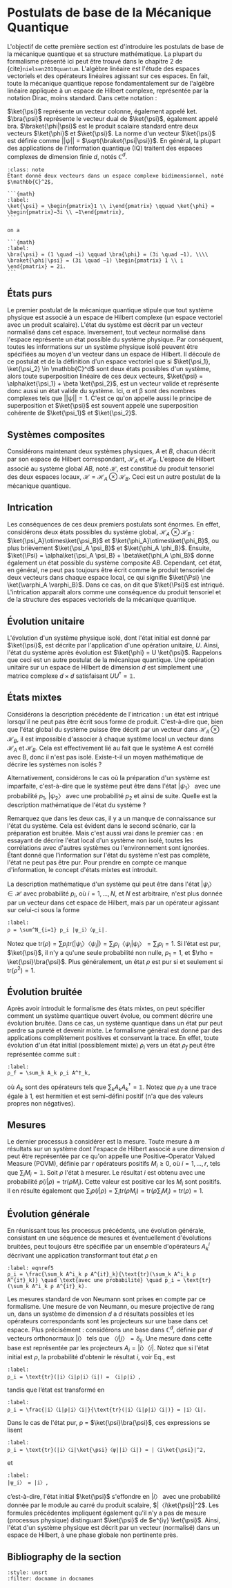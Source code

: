 ﻿# Postulats de base de la Mécanique Quantique

L'objectif de cette première section est d'introduire les postulats de base de la mécanique quantique et sa structure mathématique. La plupart du formalisme présenté ici peut être trouvé dans le chapitre 2 de {cite}`nielsen2010quantum`. L'algèbre linéaire est l'étude des espaces vectoriels et des opérateurs linéaires agissant sur ces espaces. En fait, toute la mécanique quantique repose fondamentalement sur de l'algèbre linéaire appliquée à un espace de Hilbert complexe, représentée par la notation Dirac, moins standard. Dans cette notation :

$\ket{\psi}$ représente un vecteur colonne, également appelé ket.
$\bra{\psi}$ représente le vecteur dual de $\ket{\psi}$, également appelé bra.
$\braket{\phi|\psi}$ est le produit scalaire standard entre deux vecteurs $\ket{\phi}$ et $\ket{\psi}$.
La norme d'un vecteur $\ket{\psi}$ est définie comme $||\psi||$ = $\sqrt{\braket{\psi|\psi}}$. En général, la plupart des applications de l'information quantique (IQ) traitent des espaces complexes de dimension finie $d$, notés $\mathbb{C}^d$.


`````{admonition} Exemple
:class: note
Étant donné deux vecteurs dans un espace complexe bidimensionnel, noté $\mathbb{C}^2$,

```{math}
:label:
\ket{\psi} = \begin{pmatrix}1 \\ i\end{pmatrix} \qquad \ket{\phi} = \begin{pmatrix}−3i \\ −1\end{pmatrix},
```

on a

```{math}
:label:
\bra{\psi} = (1 \quad −i) \qquad \bra{\phi} = (3i \quad −1), \\\\
\braket{\phi|\psi} = (3i \quad −1) \begin{pmatrix} 1 \\ i \end{pmatrix} = 2i.
```
`````

## États  purs
Le premier postulat de la mécanique quantique stipule que tout système physique est associé à un espace de Hilbert complexe (un espace vectoriel avec un produit scalaire). L'état du système est décrit par un vecteur normalisé dans cet espace. Inversement, tout vecteur normalisé dans l'espace représente un état possible du système physique. Par conséquent, toutes les informations sur un système physique isolé peuvent être spécifiées au moyen d'un vecteur dans un espace de Hilbert. Il découle de ce postulat et de la définition d'un espace vectoriel que si $\ket{\psi_1}, \ket{\psi_2} \in \mathbb{C}^d$ sont deux états possibles d'un système, alors toute superposition linéaire de ces deux vecteurs, $\ket{\psi} = \alpha\ket{\psi_1} + \beta \ket{\psi_2}$, est un vecteur valide et représente donc aussi un état valide du système. Ici, α et β sont des nombres complexes tels que $||\psi|| = 1$. C'est ce qu'on appelle aussi le principe de superposition et $\ket{\psi}$ est souvent appelé une superposition cohérente de $\ket{\psi_1}$ et $\ket{\psi_2}$.

## Systèmes composites
Considérons maintenant deux systèmes physiques, $A$ et $B$, chacun décrit par son espace de Hilbert correspondant, $\mathcal{H}_A$ et $\mathcal{H}_B$. L'espace de Hilbert associé au système global $AB$, noté $\mathcal{H}$, est constitué du produit tensoriel des deux espaces locaux, $\mathcal{H} = \mathcal{H}_A \otimes \mathcal{H}_B$. Ceci est un autre postulat de la mécanique quantique.

## Intrication
Les conséquences de ces deux premiers postulats sont énormes. En effet, considérons deux états possibles du système global, $\mathcal{H}_A \otimes \mathcal{H}_B$ : $\ket{\psi_A}\otimes\ket{\psi_B}$ et $\ket{\phi_A}\otimes\ket{\phi_B}$, ou plus brièvement $\ket{\psi_A \psi_B}$ et $\ket{\phi_A \phi_B}$. Ensuite, $\ket{\Psi} = \alpha\ket{\psi_A \psi_B} + \beta\ket{\phi_A \phi_B}$ donne également un état possible du système composite $AB$. Cependant, cet état, en général, ne peut pas toujours être écrit comme le produit tensoriel de deux vecteurs dans chaque espace local, ce qui signifie $\ket{\Psi} \ne \ket{\varphi_A \varphi_B}$. Dans ce cas, on dit que $\ket{\Psi}$ est intriqué. L'intrication apparaît alors comme une conséquence du produit tensoriel et de la structure des espaces vectoriels de la mécanique quantique.

## Évolution unitaire
L'évolution d'un système physique isolé, dont l'état initial est donné par $\ket{\psi}$, est décrite par l'application d'une opération unitaire, $U$. Ainsi, l'état du système après évolution est $\ket{\phi} = U \ket{\psi}$. Rappelons que ceci est un autre postulat de la mécanique quantique. Une opération unitaire sur un espace de Hilbert de dimension $d$ est simplement une matrice complexe $d×d$ satisfaisant $U U^† = \mathbb{1}$.

## États mixtes
Considérons la description précédente de l'intrication : un état est intriqué lorsqu'il ne peut pas être écrit sous forme de produit. C'est-à-dire que, bien que l'état global du système puisse être décrit par un vecteur dans $\mathcal{H}_A \otimes \mathcal{H}_B$, il est impossible d'associer à chaque système local un vecteur dans $\mathcal{H}_A$ et $\mathcal{H}_B$. Cela est effectivement lié au fait que le système A est corrélé avec B, donc il n'est pas isolé. Existe-t-il un moyen mathématique de décrire les systèmes non isolés ?

Alternativement, considérons le cas où la préparation d'un système est imparfaite, c'est-à-dire que le système peut être dans l'état $|ψ_1〉$ avec une probabilité $p_1$, $|ψ_2〉$ avec une probabilité $p_2$ et ainsi de suite. Quelle est la description mathématique de l'état du système ?
 
Remarquez que dans les deux cas, il y a un manque de connaissance sur l'état du système. Cela est évident dans le second scénario, car la préparation est bruitée. Mais c'est aussi vrai dans le premier cas : en essayant de décrire l'état local d'un système non isolé, toutes les corrélations avec d'autres systèmes ou l'environnement sont ignorées. Étant donné que l'information sur l'état du système n'est pas complète, l'état ne peut pas être pur. Pour prendre en compte ce manque d'information, le concept d'états mixtes est introduit.

La description mathématique d'un système qui peut être dans l'état $|ψ_i〉∈ \mathcal{H}$ avec probabilité $p_i$, où $i = 1, ..., N$, et $N$ est arbitraire, n'est plus donnée par un vecteur dans cet espace de Hilbert, mais par un opérateur agissant sur celui-ci sous la forme
```{math}
:label:
ρ = \sum^N_{i=1} p_i |ψ_i〉〈ψ_i|. 
```

Notez que $\text{tr}(ρ) = ∑ p_i \text{tr}(|ψ_i〉〈ψ_i|) = \sum_i p_i 〈ψ_i|ψ_i〉 = \sum_i p_i = 1$. Si l’état est pur, $\ket{\psi}$, 
il n'y a qu'une seule probabilité non nulle, $p_1 = 1$, et $\rho = \ket{\psi}\bra{\psi}$. Plus généralement, un état $\rho$ est pur si et seulement si $\text{tr}(\rho^2) = 1$.

## Évolution bruitée
Après avoir introduit le formalisme des états mixtes, on peut spécifier comment un système quantique ouvert évolue, ou comment décrire une évolution bruitée. Dans ce cas, un système quantique dans un état pur peut perdre sa pureté et devenir mixte. Le formalisme général est donné par des applications complètement positives et conservant la trace. En effet, toute évolution d'un état initial (possiblement mixte) $\rho_i$ vers un état $\rho_f$ peut être représentée comme suit :
```{math}
:label:
ρ_f = \sum_k A_k ρ_i A^†_k,
```
où $A_k$ sont des opérateurs tels que $\sum_k A_k A_k^† = \mathbb{1}$. Notez que $\rho_f$ a une trace égale à 1, est hermitien et est semi-défini positif (n'a que des valeurs propres non négatives).

## Mesures
Le dernier processus à considérer est la mesure. Toute mesure à $m$ résultats sur un système dont l'espace de Hilbert associé a une dimension $d$ peut être représentée par ce qu'on appelle une Positive-Operator Valued Measure (POVM), définie par $r$ opérateurs positifs ${M_i \geq 0}$, où $i = 1, ..., r$, tels que $\sum_i M_i = \mathbb{1}$. 
Soit $\rho$ l'état à mesurer. Le résultat $i$ est obtenu avec une probabilité $p(i|\rho) = \text{tr}(\rho M_i)$. Cette valeur est positive car les $M_i$ sont positifs. Il en résulte également que $\sum_i p(i|\rho) = \sum_i \text{tr}(\rho M_i) = \text{tr}(\rho \sum_i M_i) = \text{tr}(\rho) = 1$.

## Évolution générale
En réunissant tous les processus précédents, une évolution générale, consistant en une séquence de mesures et éventuellement d'évolutions bruitées, peut toujours être spécifiée par un ensemble d'opérateurs $A^i_k$ décrivant une application transformant tout état $\rho$ en
```{math}
:label: eqnref5
ρ_i = \frac{\sum_k A^i_k ρ A^{i†}_k}{\text{tr}(\sum_k A^i_k ρ A^{i†}_k)} \quad \text{avec une probabilité} \quad p_i = \text{tr}(\sum_k A^i_k ρ A^{i†}_k).
```

Les mesures standard de von Neumann sont prises en compte par ce formalisme. Une mesure de von Neumann, ou mesure projective de rang un, dans un système de dimension $d$ a $d$ résultats possibles et les opérateurs correspondants sont les projecteurs sur une base dans cet espace. Plus précisément : considérons une base dans $\mathbb{C}^d$, définie par $d$ vecteurs orthonormaux $|i〉$ tels que $〈i|j〉 = \delta_{ij}$. Une mesure dans cette base est représentée par les projecteurs $A_i = |i〉〈i|$. Notez que si l'état initial est $ρ$, la probabilité d'obtenir le résultat $i$, voir Eq.[](eqnref5), est
```{math}
:label:
p_i = \text{tr}(|i〉〈i|ρ|i〉〈i|) = 〈i|ρ|i〉,
```

tandis que l’état est transformé en
```{math}
:label:
ρ_i = \frac{|i〉〈i|ρ|i〉〈i|}{\text{tr}(|i〉〈i|ρ|i〉〈i|)} = |i〉〈i|.
```

Dans le cas de l'état pur, ρ = $\ket{\psi}\bra{\psi}$, ces expressions se lisent

```{math}
:label:
p_i = \text{tr}(|i〉〈i|\ket{\psi}〈ψ||i〉〈i|) = |〈i\ket{\psi}|^2,
```

et

```{math}
:label:
|ψ_i〉 = |i〉,
```
c’est-à-dire, l'état initial $\ket{\psi}$ s'effondre en $|i〉$ avec une probabilité donnée par le module au carré du produit scalaire, $|〈i\ket{\psi}|^2$. Les formules précédentes impliquent également qu'il n'y a pas de mesure (processus physique) distinguant $\ket{\psi}$ de $e^{iγ} \ket{\psi}$. Ainsi, l'état d'un système physique est décrit par un vecteur (normalisé) dans un espace de Hilbert, à une phase globale non pertinente près.

## Bibliography de la section
```{bibliography}
:style: unsrt
:filter: docname in docnames
```



